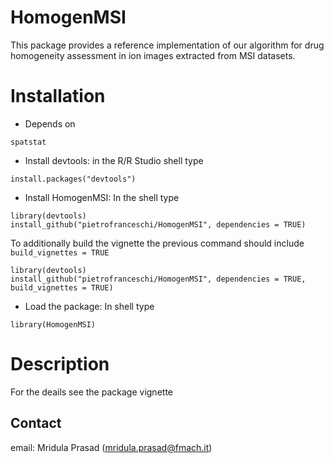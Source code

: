 # HomogenMSI
This package provides a reference implementation of our algorithm for drug homogeneity assessment in ion images extracted from MSI datasets. 

# Installation

* Depends on

```
spatstat
```
* Install devtools: in the R/R Studio shell type
```{r}
install.packages("devtools")
```

* Install HomogenMSI: In the shell type
```{r}
library(devtools)
install_github("pietrofranceschi/HomogenMSI", dependencies = TRUE) 
```
To additionally build the vignette the previous command should include `build_vignettes = TRUE`

```{r}
library(devtools)
install_github("pietrofranceschi/HomogenMSI", dependencies = TRUE, build_vignettes = TRUE) 
```

* Load the package: In shell type
```{r}
library(HomogenMSI)
```
# Description
For the deails see the package vignette

## Contact
email: Mridula Prasad (<mridula.prasad@fmach.it>)
